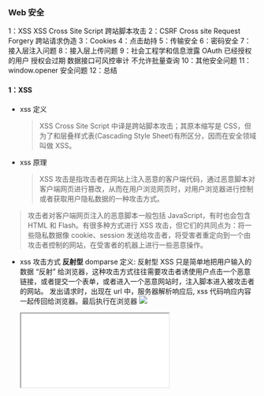 ### Web 安全

1：XSS XSS Cross Site Script 跨站脚本攻击
2：CSRF Cross site Request Forgery 跨站请求伪造
3：Cookies
4：点击劫持
5：传输安全
6：密码安全
7：接入层注入问题
8：接入层上传问题
9：社会工程学和信息泄露 OAuth 已经授权的用户 授权会过期 数据接口可风控审计 不允许批量查询
10：其他安全问题
11： window.opener 安全问题
12：总结

#### 1：XSS

- xss 定义

  > XSS Cross Site Script 中译是跨站脚本攻击；其原本缩写是 CSS，但为了和层叠样式表(Cascading Style Sheet)有所区分，因而在安全领域叫做 XSS。

- xss 原理
  > XSS 攻击是指攻击者在网站上注入恶意的客户端代码，通过恶意脚本对客户端网页进行篡改，从而在用户浏览网页时，对用户浏览器进行控制或者获取用户隐私数据的一种攻击方式。

> 攻击者对客户端网页注入的恶意脚本一般包括 JavaScript，有时也会包含 HTML 和 Flash。有很多种方式进行 XSS 攻击，但它们的共同点为：将一些隐私数据像 cookie、session 发送给攻击者，将受害者重定向到一个由攻击者控制的网站，在受害者的机器上进行一些恶意操作。

- xss 攻击方式
  **反射型** domparse
  定义: 反射型 XSS 只是简单地把用户输入的数据 “反射” 给浏览器，这种攻击方式往往需要攻击者诱使用户点击一个恶意链接，或者提交一个表单，或者进入一个恶意网站时，注入脚本进入被攻击者的网站。
  发出请求时，出现在 url 中，服务器解析响应后, xss 代码响应内容一起传回给浏览器。最后执行在浏览器
  <img src="null" onerroe = "alert(1)">
    <p onclick="alert('aaa')"></p>
    <iframe src="//baidu.comt.html">
  **存储型**
    定义: 存储型 XSS 会把用户输入的数据 "存储" 在服务器端，当浏览器请求数据时，脚本从服务器上传回并执行。这种 XSS 攻击具有很强的稳定性。
    差别: 差别仅在于提交代码仅在于服务器端 数据库 内存 文件
    场景: 攻击者在社区或论坛上写下一篇包含恶意 JavaScript 代码的文章或评论，文章或评论发表后，所有访问该文章或评论的用户，都会在他们的浏览器中执行这段恶意的 JavaScript 代码。
  **基于DOM**
    定义: 基于 DOM 的 XSS 攻击是指通过恶意脚本修改页面的 DOM 结构，是纯粹发生在客户端的攻击。

- xss 防御措施
  编码
  entity 编码
  过滤
  dom 属性 onerror
  style 节点，script iframe 节点
  校正  
   编码直接解码 entity
  dom parse 转化 校正不配对的 dom 标签
  HttpOnly 最早由微软提出，至今已经成为一个标准。浏览器将禁止页面的 Javascript 访问带有 HttpOnly 属性的 Cookie。
  通常 Cookie 中都包含了用户的登录凭证信息，攻击者在获取到 Cookie 之后，则可以发起 Cookie 劫持攻击。所以，严格来说，HttpOnly 并非阻止 XSS 攻击，而是能阻止 XSS 攻击后的 Cookie 劫持攻击。
  输入检查
  恶意表单
  HTML：xss 转义 < > "" '' 破坏结构
  页面之前必须加以 encode
  js:innerHTML 转义
  css:expression 计算
  输入检查 decodingMap
  - &符号："&", "&amp;"
  - 双引号："\"", "&quot;"
  - 小于号："<", "&lt;"
  - 大于号：">", "&gt;"
  - 单引号："'", "&#39;"

富文本：
黑名单过滤，正则表达过滤；
白名单保留部分标签和属性，只允许指定标签麻烦数据结构组装

#### 二：CSRF

> CSRF，即 Cross Site Request Forgery，中译是跨站请求伪造，是一种劫持受信任用户向服务器发送非预期请求的攻击方式。

> 通常情况下，CSRF 攻击是攻击者借助受害者的 Cookie 骗取服务器的信任，可以在受害者毫不知情的情况下以受害者名义伪造请求发送给受攻击服务器，从而在并未授权的情况下执行在权限保护之下的操作

1：csrf 跨站伪造提交 post 请求
2：用户打开任意第三方网站，在新闻网站发布一条评论 网络蠕虫

场景：公共类。
服务器传递一个加密后的 token，给前台页面；
前端做提交的时候，连同这个 token 做为隐藏的字段，form 表单之后，一起提交服务器。
服务器接收请求，先检测 token 是否合法，合法就进入。
隐藏的校验问题。

CSRF 攻击原理

CSRF 攻击危害

- 利用用户登陆状态
- 盗取用户资金
- 用户不知情
- 冒充用户发帖背锅
- 完成业务请求

CSRF 防御

- 1：在前端页面添加验证码 ccap 图形验证码
- 2：token
- 4：same-site
- 3：验证 referer 根据 HTTP 协议，在 HTTP 头中有一个字段叫 Referer，它记录了该 HTTP 请求的来源地址。通过 Referer Check，可以检查请求是否来自合法的"源"。
- 4：禁止来自第三方网站请求

#### 三：Cookies 问题

前端数据存储
后台通过 http 头设置 document.cookie 不能覆盖增加原来值
请求时通过 http 头传给后端
前端可读性
遵守同源策略

Cookies 特性  
 域名 有效期 路径 http-only secure {支持 https}
删除 Cookies 也是设置它的有效期 document.cookies = ";expires:时间"

作用：
存储个性化设置
存储未登录时用户唯一标示
存储已经登陆用户的凭证
存储其他业务数据

Cookies 登陆用户凭证
前端提交用户名和密码
后端验证用户名密码
后端 通过 http 头设置用户凭证
后续访问先验证凭证

        用户ID有隐患，其他人篡改就模拟登陆
        用户ID+签名，只有自己算得出来，签名不可逆；明文透露出来；userId透露出来；重新计算
        SessionId  随机的字符串，一把钥匙找到自己信息； 存到换成数据库，不放内存；

Cookies 和 XSS 关系
1：xss 可以偷取 Cookies:偷走用户登陆态
2：http-only 的 cookie 不会被偷

Cookies 和 CSRF 关系
1：CSRF 利用了用户 Cookies，带上目标用户网站 Cookies
2：攻击站点无法读写 Cookies
3：最好能阻止第三方使用 Cookies

安全案例
教务系统开源的 CMS，使用 username 唯一标识，该文章直接暴露了 username；可以使用任意 username 登陆后台

Cookies 安全策略
1：签名防篡改
2：私有变换（加密）
3：http-only 防止 XSS
4：secure 只有在 https 读取 cookies
5：same-site CSRF 只在 chrome

#### 四：点击劫持

用户亲手操作
用户不知情
...
1：js 并不能完全设置点击劫持
if(top.location!=window.location）
top.location==window.location
iframe 可以设置 sandbox="allow-forms" 禁止 js 的时候就不管用了

2：X-FRAME-OPTIONS 禁止内嵌
x-Frame-Options DENY SAMEORING ALLOW_FROM （指定）
DENY // 拒绝任何域加载
SAMEORIGIN / / 允许同源域下加载
ALLOW-FROM // 可以定义允许 frame 加载的页面地址:

3：其他辅助手段

#### 五：传输协议 http https

1：http 传输 窃听 篡改

traceroute www.tooobug.net 【tracert】
anyproxy

2：运营商劫持
3：公共 wifi 获取密码

#### 其他安全

拒绝 DOS 服务攻击
1：模拟正常用户
2：大量占用服务器资源
3：无法服务正常用户

1：TCP 半连接 产生等待
2：HTTP 连接
3：DNS 域名解析服务器 访问负债

大规模分布式拒绝服务攻击 DDOS
1：流量可达几十到上百 G
2：分布式（肉鸡、代理）
3：极难防御

DOS 攻击案例
2009 年 5 月 19 号，
全国断网
游戏私服互相 DDOS
换目标，攻击 DNS 服务器
DNS 服务器机器下线
数十万网站 DNS 解析弹框

1：防火墙，交换机，路由器，流量清洗，高访 IP
2

1：避免重逻辑业务
2：快速失败快速返回
3：防雪崩机制
4：有损服务
5：CDN

重放攻击
用户多次消费
登陆态被盗取
多次抽奖
加密 https
时间戳
token
nonce
签名

11： window.opener 安全问题

window.opener 表示打开当前窗体页面的的父窗体的是谁。例如，在 A 页面中，通过一个带有 target="\_blank" 的 a 标签打开了一个新的页面 B，那么在 B 页面里，window.opener 的值为 A 页面的 window 对象。

一般来说，打开同源(域名相同)的页面，不会有什么问题。但对于跨域的外部链接来说，存在一个被钓鱼的风险。比如你正在浏览购物网站，从当前网页打开了某个外部链接，在打开的外部页面，可以通过 window.opener.location 改写来源站点的地址。利用这一点，将来源站点改写到钓鱼站点页面上，例如跳转到伪造的高仿购物页面，当再回到购物页面的时候，是很难发现购物网站的地址已经被修改了的，这个时候你的账号就存在被钓鱼的可能了

1. 设置 rel 属性

```js
<a href="https://xxxx" rel="noopener noreferrer"> 外链 <a>
```

rel=noopener 规定禁止新页面传递源页面的地址，通过设置了此属性的链接打开的页面，其 window.opener 的值为 null。 2. 将外链替换为内部的跳转连接服务，跳转时先跳到内部地址，再由服务器 redirect 到外链。 3. 可以由 widow.open 打开外链。

# iframe 点击劫持的介绍

[iframe 点击劫持的介绍](https://javascript.info/clickjacking)
[点击劫持攻击](https://zh.javascript.info/clickjacking)
